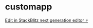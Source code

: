 # customapp

[Edit in StackBlitz next generation editor ⚡️](https://stackblitz.com/~/github.com/disocodes/customapp)